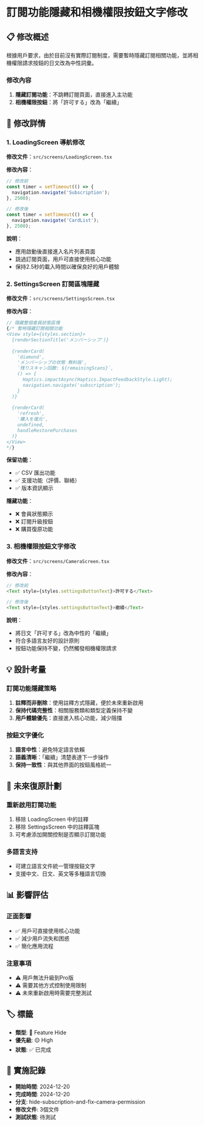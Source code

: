 # 訂閱功能隱藏和相機權限按鈕文字修改

## 📋 修改概述

根據用戶要求，由於目前沒有實際訂閱制度，需要暫時隱藏訂閱相關功能，並將相機權限請求按鈕的日文改為中性詞彙。

### 修改內容
1. **隱藏訂閱功能**：不跳轉訂閱頁面，直接進入主功能
2. **相機權限按鈕**：將「許可する」改為「繼續」

## 🔧 修改詳情

### 1. LoadingScreen 導航修改

**修改文件**：`src/screens/LoadingScreen.tsx`

**修改內容**：
```typescript
// 修改前
const timer = setTimeout(() => {
  navigation.navigate('Subscription');
}, 2500);

// 修改後
const timer = setTimeout(() => {
  navigation.navigate('CardList');
}, 2500);
```

**說明**：
- 應用啟動後直接進入名片列表頁面
- 跳過訂閱頁面，用戶可直接使用核心功能
- 保持2.5秒的載入時間以確保良好的用戶體驗

### 2. SettingsScreen 訂閱區塊隱藏

**修改文件**：`src/screens/SettingsScreen.tsx`

**修改內容**：
```typescript
// 隱藏整個會員狀態區塊
{/* 暫時隱藏訂閱相關功能
<View style={styles.section}>
  {renderSectionTitle('メンバーシップ')}
  
  {renderCard(
    'diamond',
    'メンバーシップの状態 無料版',
    `残りスキャン回数: ${remainingScans}`,
    () => {
      Haptics.impactAsync(Haptics.ImpactFeedbackStyle.Light);
      navigation.navigate('subscription');
    }
  )}
  
  {renderCard(
    'refresh',
    '購入を復元',
    undefined,
    handleRestorePurchases
  )}
</View>
*/}
```

**保留功能**：
- ✅ CSV 匯出功能
- ✅ 支援功能（評價、聯絡）
- ✅ 版本資訊顯示

**隱藏功能**：
- ❌ 會員狀態顯示
- ❌ 訂閱升級按鈕
- ❌ 購買復原功能

### 3. 相機權限按鈕文字修改

**修改文件**：`src/screens/CameraScreen.tsx`

**修改內容**：
```typescript
// 修改前
<Text style={styles.settingsButtonText}>許可する</Text>

// 修改後
<Text style={styles.settingsButtonText}>繼續</Text>
```

**說明**：
- 將日文「許可する」改為中性的「繼續」
- 符合多語言友好的設計原則
- 按鈕功能保持不變，仍然觸發相機權限請求

## 💡 設計考量

### 訂閱功能隱藏策略
1. **註釋而非刪除**：使用註釋方式隱藏，便於未來重新啟用
2. **保持代碼完整性**：相關服務類和類型定義保持不變
3. **用戶體驗優先**：直接進入核心功能，減少阻擋

### 按鈕文字優化
1. **語言中性**：避免特定語言依賴
2. **語義清晰**：「繼續」清楚表達下一步操作
3. **保持一致性**：與其他界面的按鈕風格統一

## 🔄 未來復原計劃

### 重新啟用訂閱功能
1. 移除 LoadingScreen 中的註釋
2. 移除 SettingsScreen 中的註釋區塊
3. 可考慮添加開關控制是否顯示訂閱功能

### 多語言支持
- 可建立語言文件統一管理按鈕文字
- 支援中文、日文、英文等多種語言切換

## 📊 影響評估

### 正面影響
- ✅ 用戶可直接使用核心功能
- ✅ 減少用戶流失和困惑
- ✅ 簡化應用流程

### 注意事項
- ⚠️ 用戶無法升級到Pro版
- ⚠️ 需要其他方式控制使用限制
- ⚠️ 未來重新啟用時需要完整測試

## 🏷️ 標籤
- **類型**: 🔧 Feature Hide
- **優先級**: 🟡 High
- **狀態**: ✅ 已完成

## 📅 實施記錄
- **開始時間**: 2024-12-20
- **完成時間**: 2024-12-20
- **分支**: hide-subscription-and-fix-camera-permission
- **修改文件**: 3個文件
- **測試狀態**: 待測試 